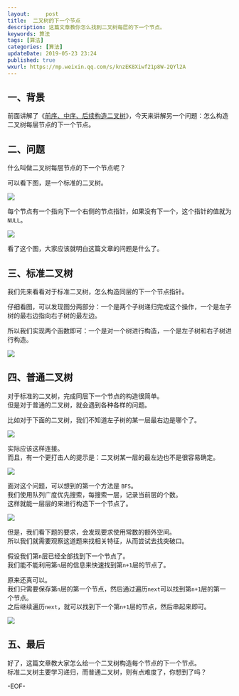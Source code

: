 ```yaml
---   
layout:     post  
title:  二叉树的下一个节点  
description: 这篇文章教你怎么找到二叉树每层的下一个节点。   
keywords: 算法  
tags: [算法]    
categories: [算法]  
updateDate: 2019-05-23 23:24   
published: true 
wxurl: https://mp.weixin.qq.com/s/knzEK8Xiwf21p8W-2QYl2A  
---  
```



## 一、背景  


前面讲解了《[前序、中序、后续构造二叉树](https://mp.weixin.qq.com/s/HEsqxzUcAiLlJ4DLMCPsyQ)》，今天来讲解另一个问题：怎么构造二叉树每层节点的下一个节点。  



## 二、问题  


什么叫做二叉树每层节点的下一个节点呢？  


可以看下图，是一个标准的二叉树。  


![](https://res2019.tiankonguse.com/images/2019/05/23/001.png)  


每个节点有一个指向下一个右侧的节点指针，如果没有下一个，这个指针的值就为`NULL`。  


![](https://res2019.tiankonguse.com/images/2019/05/23/002.png)  


看了这个图，大家应该就明白这篇文章的问题是什么了。  


## 三、标准二叉树  


我们先来看看对于标准二叉树，怎么构造同层的下一个节点指针。  


仔细看图，可以发现图分两部分：一个是两个子树递归完成这个操作，一个是左子树的最右边指向右子树的最左边。  


所以我们实现两个函数即可：一个是对一个树进行构造，一个是左子树和右子树进行构造。  


![](https://res2019.tiankonguse.com/images/2019/05/23/003.png)  


## 四、普通二叉树  


对于标准的二叉树，完成同层下一个节点的构造很简单。  
但是对于普通的二叉树，就会遇到各种各样的问题。  


比如对于下面的二叉树，我们不知道左子树的某一层最右边是哪个了。  


![](https://res2019.tiankonguse.com/images/2019/05/23/004.png)  


实际应该这样连接。  
而且，有一个更打击人的提示是：二叉树某一层的最左边也不是很容易确定。  


![](https://res2019.tiankonguse.com/images/2019/05/23/005.png)  


面对这个问题，可以想到的第一个方法是 `BFS`。  
我们使用队列广度优先搜索，每搜索一层，记录当前层的个数。  
这样就能一层层的来进行构造下一个节点了。  


![](https://res2019.tiankonguse.com/images/2019/05/23/006.png)  


但是，我们看下题的要求，会发现要求使用常数的额外空间。  
所以我们就需要观察这道题来找相关特征，从而尝试去找突破口。  


假设我们第`n`层已经全部找到下一个节点了。  
我们能不能利用第`n`层的信息来快速找到第`n+1`层的节点了。  


原来还真可以。  
我们只需要保存第`n`层的第一个节点，然后通过遍历`next`可以找到第`n+1`层的第一个节点。  
之后继续遍历`next`，就可以找到下一个第`n+1`层的节点，然后串起来即可。  


![](https://res2019.tiankonguse.com/images/2019/05/23/007.png)  


## 五、最后  


好了，这篇文章教大家怎么给一个二叉树构造每个节点的下一个节点。  
标准二叉树主要学习递归，而普通二叉树，则有点难度了，你想到了吗？  




-EOF-  



